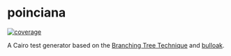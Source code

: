 # poinciana

[![coverage](https://codecov.io/github/ericnordelo/poinciana/coverage.svg?branch=main)](https://codecov.io/gh/ericnordelo/poinciana)

A Cairo test generator based on the
[Branching Tree Technique](https://twitter.com/PaulRBerg/status/1682346315806539776)
and [bulloak](https://github.com/alexfertel/bulloak).